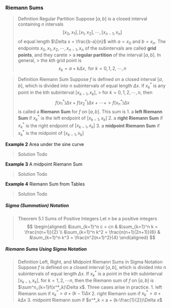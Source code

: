 ### Riemann Sums

>Definition Regular Partition
Suppose $[a, b]$ is a closed interval containing $n$ intervals
$$
[x_0, x_1], [x_1, x_2], \cdots ,[x_{n-1}, x_n]
$$
of equal length $\Delta x = \frac{b-a}{n}$ with $a = x_0$ and $b=x_n$. The endpoints $x_0, x_1, x_2, \cdots , x_{n-1}, x_n$ of the subintervals are called **grid points**, and they carete > a **regular partition** of the interval $[a, b]$. In general, > the $kth$ grid point is
$$
x_k = a + k{\Delta x}, \text{ for } k=0,1,2,\cdots,n
$$

>Definition Riemann Sum
Suppose $f$ is defined on a closed interval $[a, b]$, which is divided into n subintervals of equal length ${\Delta x}$. If $x_k^*$ is any point in the kth subinterval $[x_{k-1}, x_k]$, > for $k=0,1,2,\cdots,n$, then
$$
f(x_1^*){\Delta x} + f(x_2^*){\Delta x} + \cdots + > f(x_n^*){\Delta x}
$$
is called a **Riemann Sum** for $f$ on $[a, b]$. This sum is
1\. a **left Riemann Sum** if $x_k^*$ is the left endpoint of $[x_{k-1}, x_k]$
2\. a **right Riemann Sum** if $x_k^*$ is the right endpoint of $[x_{k-1}, x_k]$
3\. a **midpoint Riemann Sum** if $x_k^*$ is the midpoint of $[x_{k-1}, x_k]$

**Example 2** Area under the sine curve
>Solution
Todo

**Example 3** A midpoint Riemann Sum
>Solution
Todo

**Example 4** Riemann Sum from Tables
>Solution
Todo

##### Sigma (Summation) Notation

>Theorem 5.1 Sums of Positive Integers
Let $n$ be a positive integers
$$
\begin{aligned}
&\sum_{k=1}^n c = cn &
&\sum_{k=1}^n k = \frac{n(n+1)}{2} \\
&\sum_{k=1}^n k^2 = \frac{n(n+1)(2n+1)}{6} &
&\sum_{k=1}^n k^3 = \frac{n^2(n+1)^2}{4}
\end{aligned}
$$

##### Riemann Sums Using Sigma Notation

>Definition Left, Right, and Midpoint Riemann Sums in Sigma Notation
Suppose $f$ is defined on a closed interval $[a, b]$, which is divided into n subintervals of equal length $\Delta x$. If $x^*_k$ is a point in the kth subinterval $[x_{k-1}, x_k]$, for $k=1, 2, \cdots n$, then the Riemann sum of $f$ on $[a, b]$ is $\sum^n_{k=1}f(x^*_k)\Delta x$. Three cases arise in practice.
1\. left Riemann sum if $x^*_k = a + (k-1)\Delta x$
2\. right Riemann sum if $x^*_k = a + k\Delta x$
3\. midpoint Riemann sum if $x^*_k = a + (k-\frac{1}{2})\Delta x$
